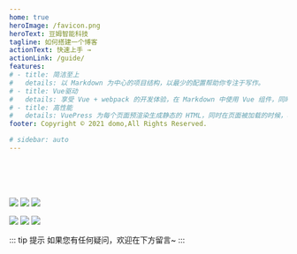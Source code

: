 ```yaml
---
home: true
heroImage: /favicon.png
heroText: 豆姆智能科技
tagline: 如何搭建一个博客
actionText: 快速上手 →
actionLink: /guide/
features:
# - title: 简洁至上
#   details: 以 Markdown 为中心的项目结构，以最少的配置帮助你专注于写作。
# - title: Vue驱动
#   details: 享受 Vue + webpack 的开发体验，在 Markdown 中使用 Vue 组件，同时可以使用 Vue 来开发自定义主题。
# - title: 高性能
#   details: VuePress 为每个页面预渲染生成静态的 HTML，同时在页面被加载的时候，将作为 SPA 运行。
footer: Copyright © 2021 domo,All Rights Reserved.

# sidebar: auto
---
```

<br/><br/><br/><br/>
![](https://img.shields.io/badge/frame-vuepress-brightgreen)
![](https://img.shields.io/badge/author-C01day-blue)
![](https://img.shields.io/badge/email-24602250%40qq.com-red)

[![](https://img.shields.io/badge/Github-C01day-lightgrey)](https://github.com/C01day)
[![](https://img.shields.io/badge/deploy-github%20pages-9cf)](https://github.com/C01day/vuepress-teach/tree/gh-pages)
![](https://img.shields.io/badge/deploy-vercel-9cf)

<!-- curl -X GET \
   -H "X-LC-Id: AeJrrFpeevG1UiXFy0RufFhV-gzGzoHsz" \
   -H "X-LC-Key: rJifMMXQjblecR9UM3wrzuSu,master" \
   https://aejrrfpe.lc-cn-n1-shared.com/1.1/schemas/Counter -->

  
::: tip 提示
如果您有任何疑问，欢迎在下方留言~
:::

<br/><br/>
<Valine></Valine>